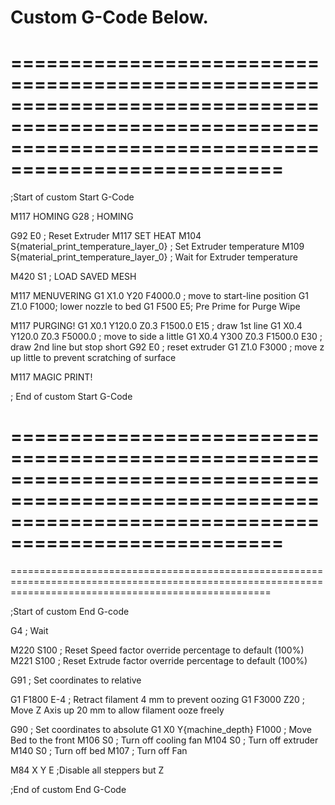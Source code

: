 Custom G-Code Below.
=========================================================================================================================================================
=========================================================================================================================================================
=========================================================================================================================================================
;Start of custom Start G-Code

M117 HOMING
G28 ; HOMING

G92 E0 ; Reset Extruder
M117 SET HEAT
M104 S{material_print_temperature_layer_0} ; Set Extruder temperature
M109 S{material_print_temperature_layer_0} ; Wait for Extruder temperature

M420 S1 ; LOAD SAVED MESH

M117 MENUVERING
G1 X1.0 Y20  F4000.0 ; move to start-line position
G1 Z1.0 F1000; lower nozzle to bed
G1  F500 E5; Pre Prime for Purge Wipe

M117 PURGING!
G1 X0.1 Y120.0 Z0.3 F1500.0 E15 ; draw 1st line
G1 X0.4 Y120.0 Z0.3 F5000.0 ; move to side a little
G1 X0.4 Y300 Z0.3 F1500.0 E30 ; draw 2nd line but stop short
G92 E0 ; reset extruder
G1 Z1.0 F3000 ; move z up little to prevent scratching of surface

M117 MAGIC PRINT!

; End of custom Start G-Code

=========================================================================================================================================================
=========================================================================================================================================================
=========================================================================================================================================================

;Start of custom End G-code

G4 ; Wait

M220 S100 ; Reset Speed factor override percentage to default (100%)
M221 S100 ; Reset Extrude factor override percentage to default (100%)

G91 ; Set coordinates to relative

G1 F1800 E-4 ; Retract filament 4 mm to prevent oozing
G1 F3000 Z20 ; Move Z Axis up 20 mm to allow filament ooze freely

G90 ; Set coordinates to absolute
G1 X0 Y{machine_depth} F1000 ; Move Bed to the front
M106 S0 ; Turn off cooling fan
M104 S0 ; Turn off extruder
M140 S0 ; Turn off bed
M107 ; Turn off Fan

M84 X Y E ;Disable all steppers but Z

;End of custom End G-Code
